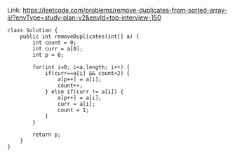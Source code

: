 Link: https://leetcode.com/problems/remove-duplicates-from-sorted-array-ii/?envType=study-plan-v2&envId=top-interview-150

```
class Solution {
    public int removeDuplicates(int[] a) {
        int count = 0;
        int curr = a[0];
        int p = 0;

        for(int i=0; i<a.length; i++) {
            if(curr==a[i] && count<2) {
                a[p++] = a[i];
                count++;
            } else if(curr != a[i]) {
                a[p++] = a[i];
                curr = a[i];
                count = 1;
            }
        }

        return p;
    }
}
```
